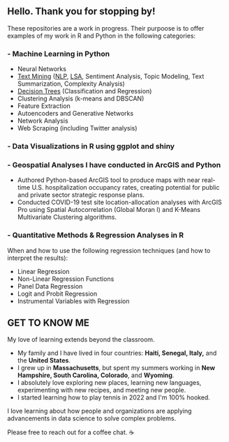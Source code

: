 ## Hello. Thank you for stopping by!

These repositories are a work in progress.  Their purpoose is to offer examples of my work in R and Python in the following categories:

### - Machine Learning in Python
<ul>
  <li> Neural Networks
  <li> <a href="https://github.com/eburke16/Text-Mining">Text Mining</a> (<a href="https://github.com/eburke16/Text-Mining/blob/main/NLP.ipynb">NLP</a>, <a href="https://github.com/eburke16/Text-Mining/blob/main/Document%20Similarity%20Analysis.ipynb">LSA</a>, Sentiment Analysis, Topic Modeling, Text Summarization, Complexity Analysis)
  <li> <a href="https://github.com/eburke16/Decision-Trees">Decision Trees</a>  (Classification and Regression)
<li> Clustering Analysis (k-means and DBSCAN)
<li> Feature Extraction
<li> Autoencoders and Generative Networks
<li> Network Analysis
<li> Web Scraping (including Twitter analysis)
  </ul>

### - Data Visualizations in R using ggplot and shiny

### - Geospatial Analyses I have conducted in ArcGIS and Python
<ul>
  <li> Authored Python-based ArcGIS tool to produce maps with near real-time U.S. hospitalization occupancy rates, creating potential for public and private sector strategic response plans.
<li> Conducted COVID-19 test site location-allocation analyses with ArcGIS Pro using Spatial Autocorrelation (Global Moran I) and K-Means Multivariate Clustering algorithms.
 </ul>
 
### - Quantitative Methods & Regression Analyses in R  
When and how to use the following regression techniques (and how to interpret the results):
  <ul>
    <li>Linear Regression
      <li>Non-Linear Regression Functions
      <li>Panel Data Regression
        <li>Logit and Probit Regression
          <li>Instrumental Variables with Regression
  </ul>
  
  
  

## GET TO KNOW ME
My love of learning extends beyond the classroom.
<ul>
  <li> My family and I have lived in four countries: <b>Haiti, Senegal, Italy,</b> and the <b>United States</b>.
  <li> I grew up in <b>Massachusetts</b>, but spent my summers working in <b>New Hampshire, South Carolina, Colorado</b>, and <b>Wyoming</b>.
    <li> I absolutely love exploring new places, learning new languages, experimenting with new recipes, and meeting new people.  
<li> I started learning how to play tennis in 2022 and I'm 100% hooked.  
</ul>  
  
I love learning about how people and organizations are applying advancements in data science to solve complex problems. 

Please free to reach out for a coffee chat. ☕️ 


